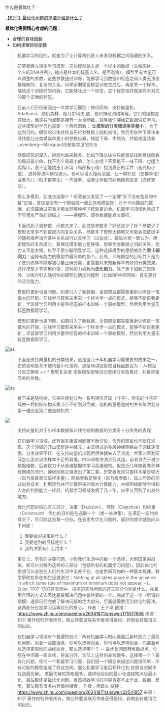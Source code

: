 什么是最优化？

[【知乎】最优化问题的简洁介绍是什么？](https://www.zhihu.com/question/26341871)

**最优化需要精心考虑的问题：**
+ 合理的目标函数
+ 如何求解目标函数


> 机器学习的目的，就是为了让计算机代替人来发现数据之间隐藏的关系。

> 研究者建立很多学习模型，这些模型输入是一个样本的数据（头像图片、一个人的DNA序列），输出是样本的标签人名、是否患病）。模型里有大量可以调整的参数，这些参数通过训练，能够学习到数据和标签之间人类无法直接理解的、复杂的关系。科学家期望当模型训练完成后，再拿来一个样本，喂给这个训练好的机器，它能够吐出一个标签，这个标签恰好就是样本对应的那个正确的标签。

> 目前人们已经研究出一大堆学习模型：神经网络、支持向量机、AdaBoost、随机森林、隐马尔科夫
链、卷积神经网络等等。它们的结构差异很大，但是共同点都是拥有一大堆参数，就等着你喂给它数据供它学习。这些模型的学习也需要一个目标函数：
<b>让模型的分类错误率尽量小</b>
。为了达到目的，模型的训练往往首先给参数赋上随机初值，然后用各种下降法来寻找能让分类错误率更小的参数设置，梯度下降、牛顿法、共轭梯度法和Levenberg—Marquard法都是常见的方法

> 随着研究的深入，问题也越来越多，比如下降法往往只能保证找到目标函数的局部最小值，找不到全局最小值，怎么办呢？答案是不一味下降、也适当爬爬山，说不定能跳出小水沟（局部极小值）找到真正的深井（全局极小值），这种算法叫模拟退火。也可以增大搜索范围，让一群蚂蚁（蚁群算法）或者鸟儿（粒子群算法）一齐搜索，或者让参数巧妙地随机改变（遗传算法）。

> 那么多模型，到底该选哪个？研究者又发现了一个定理“天下没有免费的午餐”定理，意思是没有一个模型能一直比其他模型好，对于不同类型的数据，必须要通过实验才能发现哪种学习模型更适合。机器学习领域也就成了学界灌水严重的领域之一——换模型、调参数就能发文章哎。

> 下面说到了调参数，问题又来了，到底是参数多了好还是少了好？参数少了模型太笨学不到数据内的复杂关系，参数多了模型太精明又可能会把数据中的随机噪声当作某种关系进行认真学习（过拟合）。最后大家一致认为，确定模型的复杂度时，要保证模型能力足够强，能够学会数据之间的关系，能力又不能太强，以至于耍小聪明乱学习。这种选择模型的思想被称为**奥卡姆剃刀**：选择有能力的模型中最简单的那个。此外，训练模型的目标并不是为了使训练样本能够被尽量正确分类，更需要对未知新样本有好的分类效果，这样模型才有实用价值，这种能力被称为**泛化能力**。除了奥卡姆剃刀原理外，训练时引入随机性的模型比确定的模型（比如BP神经网络）具有更好的泛化能力。

> 模型的更新也是问题。如果引入了新数据，全部模型都需要重新训练是一笔很大的开销，在线学习模型采用来一个样本学一点的模式，能够不断自我更新；半监督学习利用少量带标签的样本训练一个原始模型，然后利用大量无标签数据再学习。

> 模型的更新也是问题。如果引入了新数据，全部模型都需要重新训练是一笔很大的开销，在线学习模型采用来一个样本学一点的模式，能够不断自我更新；半监督学习利用少量带标签的样本训练一个原始模型，然后利用大量无标签数据再学习。

![ss](https://pic1.zhimg.com/50/9cb3e816be0669433f2e52a15e5848c0_hd.jpg)

> 下面是支持向量机的分类结果，这是这几十年机器学习最重要的成果之一，它的发明是基于结构最小化准则，通俗地讲就是把目标函数设为：J=模型分类正确率 + r * 模型复杂度
使得模型能够自动选择分类效果好，并且尽量简单的参数。

![ss](https://pic3.zhimg.com/50/c85dbbaa308b2fe26c0d9369cb231ce6_hd.jpg)

>  接下来是随机树，它把空间划分为一系列矩形区域（叶子），所有的叶子区域由一颗树形结构从根节点不断划分而成，随机的意思是树的生长每次划分第一维还是第二维是随机的：

![](https://pic3.zhimg.com/50/8836979bc3c077c5569d8c7f43aeaa12_hd.jpg)

> 支持向量机对于小样本数据和非线性结构数据的分类有十分优秀的表现

> 在机器学习领域，还有很多重要问题被不断讨论，优秀的模型也不断在涌现。这个领域的开山模型是神经元，由其组成的多层神经网络由于训练速度慢、分类效果不佳，在支持向量机出现后很快就失去了热度。大家卯着劲研究怎么面对训练样本不足的窘境，PCA和核方法大行其道，前者致力于减少数据维数，后者致力于从低维数据中学习高维结构。但是近几年随着卷积神经网络的流行，神经网络又焕发出了第二春，研究者发现只要样本量足够大（百万级甚至亿级样本量），网络参数足够多（百万级参数），加上巧妙的防过拟合技术，利用现代并行计算带来的强大计算能力，神经网络能够学得和人类的判别能力一样好。机器学习领域发展了几十年，似乎又回到了出发的地方。



>优化问题的核心有三部分，决策（Decision），目标（Objective）和约束（Constraint）
优化的目的是在选取一个（或一些决策），在满足一定约束情况下，尽可能达到某一目标。在去思考优化问题时，最好的顺寻就是问以下问题：
> 1. 我要做的决策是什么？
> 2. 我要达到的目标是什么？
>3. 我的决策有什么约束？

>事实上，所有的决策问题，小到我们生活中的每一个选择，大到国家的战略，都可以分解为这样的三部分（包括所有的机器学习问题）。因此优化的思想可以说是在人们的生活中无处不在，也是世间万物的一种基本规律。数学家欧拉早在18世纪就说过：Nothing at all takes place in the universe in which some rule of maximum or minimum does not appear. – L. Euler, 1707-1783在实际中，搞清楚实际问题的这三部分分别是什么，并且用合理的方式去表达是最解决问题中最终要的一步。完成了这一步（所谓的建模）通常已经完成了解决问题的绝大部分。后面就需要用到优化的算法。这两部分也是学习运筹优化的核心。
作者：王子卓
链接：https://www.zhihu.com/question/26341871/answer/175517606
来源：知乎
著作权归作者所有。商业转载请联系作者获得授权，非商业转载请注明出处。


> 在机器学习领域有个普遍的观点：所有机器学习的问题最后都转换为了最优化问题。拟合一些数据点，你可以选择拟合，你也可以选择拟合，你甚至可以选择更高维的曲线拟合，那么选择哪个？ -- 最优化问题两堆数据点，你想在中间画一条直线，将其分开，实际上这样的直线很多，选择哪一个？最优化问题。任何一个机器学习问题，我们提一个模型来描述问题很简单，所有可能的模型组成了假设空间。那么机器学习最后都转化到 在假设空间中找到最优解。 求最优解的策略很多，选择经验风险最小化或结构风险最小化，最后都还是最优化问题。当然机器学习的内容肯定不止于此，数据、模型、算法都有很多内容值得探索。
作者：杨延生
链接：https://www.zhihu.com/question/26341871/answer/32541857
来源：知乎
著作权归作者所有。商业转载请联系作者获得授权，非商业转载请注明出处。








































#
